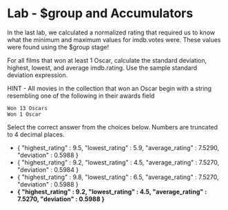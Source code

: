 # Lab - $group and Accumulators

In the last lab, we calculated a normalized rating that required us to know what the minimum and maximum values for imdb.votes were. These values were found using the $group stage!

For all films that won at least 1 Oscar, calculate the standard deviation, highest, lowest, and average imdb.rating. Use the sample standard deviation expression.

HINT - All movies in the collection that won an Oscar begin with a string resembling one of the following in their awards field

```
Won 13 Oscars
Won 1 Oscar
```

Select the correct answer from the choices below. Numbers are truncated to 4 decimal places.

- { "highest_rating" : 9.5, "lowest_rating" : 5.9, "average_rating" : 7.5290, "deviation" : 0.5988 }
- { "highest_rating" : 9.2, "lowest_rating" : 4.5, "average_rating" : 7.5270, "deviation" : 0.5984 }
- { "highest_rating" : 9.8, "lowest_rating" : 6.5, "average_rating" : 7.5270, "deviation" : 0.5988 }
- **{ "highest_rating" : 9.2, "lowest_rating" : 4.5, "average_rating" : 7.5270, "deviation" : 0.5988 }**
